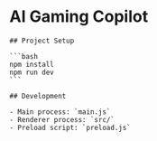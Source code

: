 # AI Gaming Copilot

    ## Project Setup

    ```bash
    npm install
    npm run dev
    ```

    ## Development

    - Main process: `main.js`
    - Renderer process: `src/`
    - Preload script: `preload.js`
